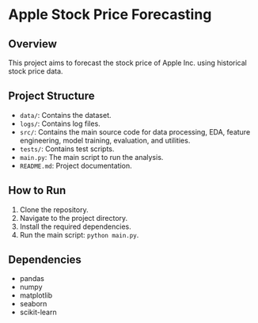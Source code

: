 # Apple Stock Price Forecasting

## Overview
This project aims to forecast the stock price of Apple Inc. using historical stock price data.

## Project Structure
- `data/`: Contains the dataset.
- `logs/`: Contains log files.
- `src/`: Contains the main source code for data processing, EDA, feature engineering, model training, evaluation, and utilities.
- `tests/`: Contains test scripts.
- `main.py`: The main script to run the analysis.
- `README.md`: Project documentation.

## How to Run
1. Clone the repository.
2. Navigate to the project directory.
3. Install the required dependencies.
4. Run the main script: `python main.py`.

## Dependencies
- pandas
- numpy
- matplotlib
- seaborn
- scikit-learn